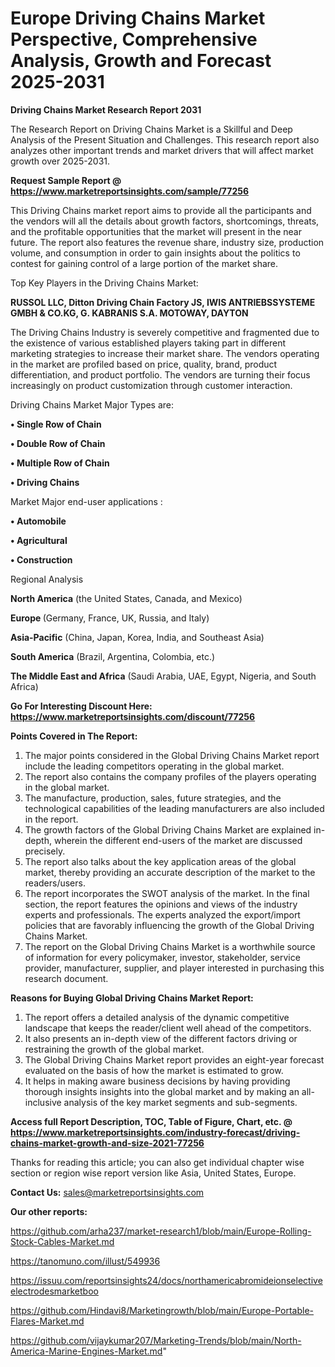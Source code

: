 # Europe Driving Chains Market Perspective, Comprehensive Analysis, Growth and Forecast 2025-2031

<strong>Driving Chains Market Research Report 2031</strong>

The Research Report on Driving Chains Market is a Skillful and Deep Analysis of the Present Situation and Challenges. This research report also analyzes other important trends and market drivers that will affect market growth over 2025-2031.

<strong>Request Sample Report @ <a href=https://www.marketreportsinsights.com/sample/77256>https://www.marketreportsinsights.com/sample/77256</a></strong>

This Driving Chains market report aims to provide all the participants and the vendors will all the details about growth factors, shortcomings, threats, and the profitable opportunities that the market will present in the near future. The report also features the revenue share, industry size, production volume, and consumption in order to gain insights about the politics to contest for gaining control of a large portion of the market share.

Top Key Players in the Driving Chains Market:

<strong>RUSSOL LLC, Ditton Driving Chain Factory JS, IWIS ANTRIEBSSYSTEME GMBH & CO.KG, G. KABRANIS S.A. MOTOWAY, DAYTON</strong>

The Driving Chains Industry is severely competitive and fragmented due to the existence of various established players taking part in different marketing strategies to increase their market share. The vendors operating in the market are profiled based on price, quality, brand, product differentiation, and product portfolio. The vendors are turning their focus increasingly on product customization through customer interaction.

Driving Chains Market Major Types are:

<strong>• Single Row of Chain

• Double Row of Chain

• Multiple Row of Chain

• Driving Chains</strong>

Market Major end-user applications :

<strong>• Automobile

• Agricultural

• Construction</strong>

Regional Analysis

</u><strong><b>North America</b></strong> (the United States, Canada, and Mexico)

<strong><b>Europe </b></strong>(Germany, France, UK, Russia, and Italy)

<strong><b>Asia-Pacific</b></strong> (China, Japan, Korea, India, and Southeast Asia)

<strong><b>South America</b></strong> (Brazil, Argentina, Colombia, etc.)

<strong><b>The Middle East and Africa</b></strong> (Saudi Arabia, UAE, Egypt, Nigeria, and South Africa)

<strong>Go For Interesting Discount Here: <a href=https://www.marketreportsinsights.com/discount/77256>https://www.marketreportsinsights.com/discount/77256</a></strong>

<strong>Points Covered in The Report:</strong>
<ol>
  <li>The major points considered in the Global Driving Chains Market report include the leading competitors operating in the global market.</li>
  <li>The report also contains the company profiles of the players operating in the global market.</li>
  <li>The manufacture, production, sales, future strategies, and the technological capabilities of the leading manufacturers are also included in the report.</li>
  <li>The growth factors of the Global Driving Chains Market are explained in-depth, wherein the different end-users of the market are discussed precisely.</li>
  <li>The report also talks about the key application areas of the global market, thereby providing an accurate description of the market to the readers/users.</li>
  <li>The report incorporates the SWOT analysis of the market. In the final section, the report features the opinions and views of the industry experts and professionals. The experts analyzed the export/import policies that are favorably influencing the growth of the Global Driving Chains Market.</li>
  <li>The report on the Global Driving Chains Market is a worthwhile source of information for every policymaker, investor, stakeholder, service provider, manufacturer, supplier, and player interested in purchasing this research document.</li>
</ol>
<strong>Reasons for Buying Global Driving Chains Market Report:</strong>

<ol>
  <li>The report offers a detailed analysis of the dynamic competitive landscape that keeps the reader/client well ahead of the competitors.</li>
  <li>It also presents an in-depth view of the different factors driving or restraining the growth of the global market.</li>
  <li>The Global Driving Chains Market report provides an eight-year forecast evaluated on the basis of how the market is estimated to grow.</li>
  <li>It helps in making aware business decisions by having providing thorough insights insights into the global market and by making an all-inclusive analysis of the key market segments and sub-segments.</li>
</ol>
<strong>Access full Report Description, TOC, Table of Figure, Chart, etc. @ <a href=https://www.marketreportsinsights.com/industry-forecast/driving-chains-market-growth-and-size-2021-77256>https://www.marketreportsinsights.com/industry-forecast/driving-chains-market-growth-and-size-2021-77256</a></strong>


Thanks for reading this article; you can also get individual chapter wise section or region wise report version like Asia, United States, Europe.

<strong>Contact Us:</strong>
sales@marketreportsinsights.com

<strong>Our other reports:</strong>

<a href=https://github.com/arha237/market-research1/blob/main/Europe-Rolling-Stock-Cables-Market.md>https://github.com/arha237/market-research1/blob/main/Europe-Rolling-Stock-Cables-Market.md</a>

<a href=https://tanomuno.com/illust/549936>https://tanomuno.com/illust/549936</a>

<a href=https://issuu.com/reportsinsights24/docs/northamericabromideionselectiveelectrodesmarketboo>https://issuu.com/reportsinsights24/docs/northamericabromideionselectiveelectrodesmarketboo</a>

<a href=https://github.com/Hindavi8/Marketingrowth/blob/main/Europe-Portable-Flares-Market.md>https://github.com/Hindavi8/Marketingrowth/blob/main/Europe-Portable-Flares-Market.md</a>

<a href=https://github.com/vijaykumar207/Marketing-Trends/blob/main/North-America-Marine-Engines-Market.md>https://github.com/vijaykumar207/Marketing-Trends/blob/main/North-America-Marine-Engines-Market.md</a>"
